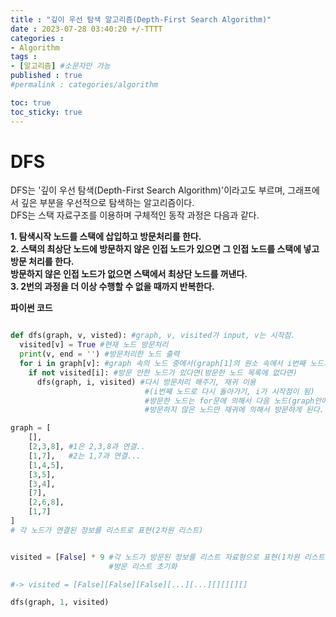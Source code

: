 ```yaml
---
title : "깊이 우선 탐색 알고리즘(Depth-First Search Algorithm)"
date : 2023-07-28 03:40:20 +/-TTTT
categories : 
- Algorithm
tags : 
- [알고리즘] #소문자만 가능
published : true
#permalink : categories/algorithm

toc: true
toc_sticky: true
---
```


# DFS   

DFS는 '깊이 우선 탐색(Depth-First Search Algorithm)'이라고도 부르며, 그래프에서 깊은 부분을 우선적으로 탐색하는 알고리즘이다.   
DFS는 스택 자료구조를 이용하며 구체적인 동작 과정은 다음과 같다.    

**1. 탐색시작 노드를 스택에 삽입하고 방문처리를 한다.**   
**2. 스택의 최상단 노드에 방문하지 않은 인접 노드가 있으면 그 인접 노드를 스택에 넣고 방문 처리를 한다.**      
    **방문하지 않은 인접 노드가 없으면 스택에서 최상단 노드를 꺼낸다.**    
**3. 2번의 과정을 더 이상 수행할 수 없을 때까지 반복한다.**   


**파이썬 코드**

```python

def dfs(graph, v, visted): #graph, v, visited가 input, v는 시작점.
  visited[v] = True #현재 노드 방문처리
  print(v, end = '') #방문처리한 노드 출력 
  for i in graph[v]: #graph 속의 노드 중에서(graph[1]의 원소 속에서 i번째 노드가)
    if not visited[i]: #방문 안한 노드가 있다면(방문한 노드 목록에 없다면)
      dfs(graph, i, visited) #다시 방문처리 해주기, 재귀 이용
                              #(i번째 노드로 다시 돌아가기, i가 시작점이 됨)
                              #방문한 노드는 for문에 의해서 다음 노드(graph안에서의 다음 노드)로 넘어가게 됨. 
                              #방문하지 않은 노드만 재귀에 의해서 방문하게 된다.

graph = [
    [],
    [2,3,8], #1은 2,3,8과 연결..
    [1,7],   #2는 1,7과 연결...
    [1,4,5],
    [3,5],
    [3,4],
    [7],
    [2,6,8],
    [1,7]
] 
# 각 노드가 연결된 정보를 리스트로 표현(2차원 리스트)


visited = [False] * 9 #각 노드가 방문된 정보를 리스트 자료형으로 표현(1차원 리스트)
                      #방문 리스트 초기화

#-> visited = [False][False][False][...][...][][][][]

dfs(graph, 1, visited)

```
 